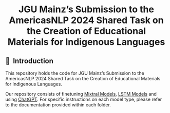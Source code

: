 <div align="center">

# JGU Mainz’s Submission to the AmericasNLP 2024 Shared Task on the Creation of Educational Materials for Indigenous Languages

</div>

## 📌&nbsp;&nbsp;Introduction
This repository holds the code for JGU Mainz’s Submission to the AmericasNLP 2024 Shared Task on the Creation of Educational Materials for Indigenous Languages.

Our repository consists of finetuning [Mixtral Models](https://github.com/MinhDucBui/SharedTaskAmericasNLP2024/tree/main/llm-inflection), [LSTM Models](https://github.com/MinhDucBui/SharedTaskAmericasNLP2024/tree/main/yoyodyne-inflection) and using [ChatGPT](https://github.com/MinhDucBui/SharedTaskAmericasNLP2024/tree/main/ChatGPT). For specific instructions on each model type, please refer to the documentation provided within each folder.


